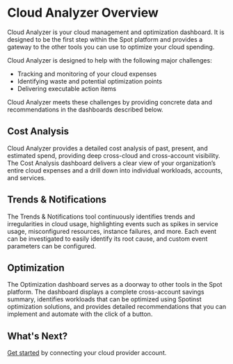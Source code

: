 # Cloud Analyzer Overview

Cloud Analyzer is your cloud management and optimization dashboard. It is designed to be the first step within the Spot platform and provides a gateway to the other tools you can use to optimize your cloud spending.

Cloud Analyzer is designed to help with the following major challenges:

* Tracking and monitoring of your cloud expenses
* Identifying waste and potential optimization points
* Delivering executable action items

Cloud Analyzer meets these challenges by providing concrete data and recommendations in the dashboards described below.

## Cost Analysis

Cloud Analyzer provides a detailed cost analysis of past, present, and estimated spend, providing deep cross-cloud and cross-account visibility. The Cost Analysis dashboard delivers a clear view of your organization’s entire cloud expenses and a drill down into individual workloads, accounts, and services.

## Trends & Notifications

The Trends & Notifications tool continuously identifies trends and irregularities in cloud usage, highlighting events such as spikes in service usage, misconfigured resources, instance failures, and more. Each event can be investigated to easily identify its root cause, and custom event parameters can be configured.

## Optimization

The Optimization dashboard serves as a doorway to other tools in the Spot platform. The dashboard displays a complete cross-account savings summary, identifies workloads that can be optimized using Spotinst optimization solutions, and provides detailed recommendations that you can implement and automate with the click of a button.

## What's Next?

[Get started](cloud-analyzer/getting-started/) by connecting your cloud provider account.
